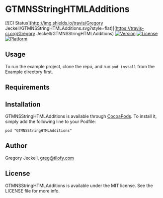 # GTMNSStringHTMLAdditions

[![CI Status](http://img.shields.io/travis/Gregory Jeckell/GTMNSStringHTMLAdditions.svg?style=flat)](https://travis-ci.org/Gregory Jeckell/GTMNSStringHTMLAdditions)
[![Version](https://img.shields.io/cocoapods/v/GTMNSStringHTMLAdditions.svg?style=flat)](http://cocoadocs.org/docsets/GTMNSStringHTMLAdditions)
[![License](https://img.shields.io/cocoapods/l/GTMNSStringHTMLAdditions.svg?style=flat)](http://cocoadocs.org/docsets/GTMNSStringHTMLAdditions)
[![Platform](https://img.shields.io/cocoapods/p/GTMNSStringHTMLAdditions.svg?style=flat)](http://cocoadocs.org/docsets/GTMNSStringHTMLAdditions)

## Usage

To run the example project, clone the repo, and run `pod install` from the Example directory first.

## Requirements

## Installation

GTMNSStringHTMLAdditions is available through [CocoaPods](http://cocoapods.org). To install
it, simply add the following line to your Podfile:

    pod "GTMNSStringHTMLAdditions"

## Author

Gregory Jeckell, greg@tilofy.com

## License

GTMNSStringHTMLAdditions is available under the MIT license. See the LICENSE file for more info.

